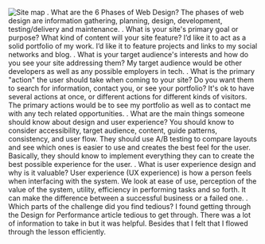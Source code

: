 ![Site map](/Users/jasmeetchatrath/Documents/Devbootcamp/phase-0/week-2/imgs/site-map.png)
. What are the 6 Phases of Web Design?
The phases of web design are information gathering, planning, design, development, testing/delivery and maintenance.
. What is your site's primary goal or purpose? What kind of content will your site feature?
I’d like it to act as a solid portfolio of my work. I’d like it to feature projects and links to my social networks and blog.
. What is your target audience's interests and how do you see your site addressing them?
My target audience would be other developers as well as any possible employers in tech.
. What is the primary "action" the user should take when coming to your site? Do you want them to search for information, contact you, or see your portfolio? It's ok to have several actions at once, or different actions for different kinds of visitors.
The primary actions would be to see my portfolio as well as to contact me with any tech related opportunities.
. What are the main things someone should know about design and user experience?
You should know to consider accessibility, target audience, content, guide patterns, consistency, and user flow. They should use A/B testing to compare layouts and see which ones is easier to use and creates the best feel for the user.  Basically, they should know to implement everything they can to create the best possible experience for the user.
. What is user experience design and why is it valuable?
User experience (UX experience) is how a person feels when interfacing with the system.  We look at ease of use, perception of the value of the system, utility, efficiency in performing tasks and so forth.  It can make the difference between a successful business or a failed one.
. Which parts of the challenge did you find tedious?
I found getting through the Design for Performance article tedious to get through.  There was a lot of information to take in but it was helpful.  Besides that I felt that I flowed through the lesson efficiently.
